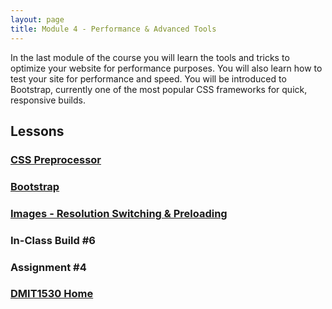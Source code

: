 ```yaml
---
layout: page
title: Module 4 - Performance & Advanced Tools
---
```

In the last module of the course you will learn the tools and tricks to optimize your website for performance purposes. You will also learn how to test your site for performance and speed. You will be introduced to Bootstrap, currently one of the most popular CSS frameworks for quick, responsive builds.

## Lessons
### [CSS Preprocessor](33-css-preprocessor/)
### [Bootstrap](34-bootstrap/)
### [Images - Resolution Switching & Preloading](35-preloading/)
### In-Class Build #6
### Assignment #4

### [DMIT1530 Home](../)
